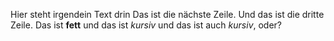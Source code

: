 Hier steht irgendein Text drin
Das ist die nächste Zeile.
Und das ist die dritte Zeile.
Das ist **fett** und das ist *kursiv* und das ist auch _kursiv_, oder?
